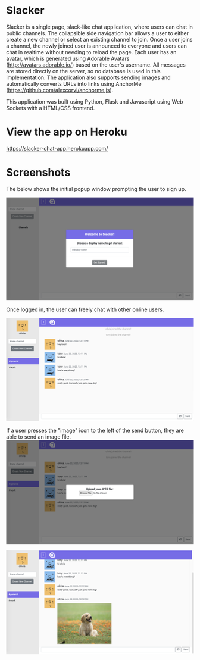 # Slacker

Slacker is a single page, slack-like chat application, where users can chat in public channels. The collapsible side navigation bar allows a user to either create a new channel or select an existing channel to join. Once a user joins a channel, the newly joined user is announced to everyone and users can chat in realtime without needing to reload the page. Each user has an avatar, which is generated using Adorable Avatars (http://avatars.adorable.io/) based on the user's username. All messages are stored directly on the server, so no database is used in this implementation. The application also supports sending images and automatically converts URLs into links using AnchorMe (https://github.com/alexcorvi/anchorme.js).

This application was built using Python, Flask and Javascript using Web Sockets with a HTML/CSS frontend.

# View the app on Heroku
https://slacker-chat-app.herokuapp.com/

# Screenshots

The below shows the initial popup window prompting the user to sign up.

![](static/images/screenshot4.png)

Once logged in, the user can freely chat with other online users.

![](static/images/screenshot1.png)

If a user presses the "image" icon to the left of the send button, they are able to send an image file.
![](static/images/screenshot2.png)

![](static/images/screenshot3.png)
